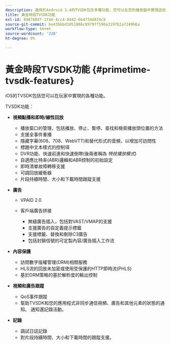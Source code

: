 ```yaml
---
description: 適用於Android 3.4的TVSDK包含多種功能，您可以在您的播放器中實現這些功能。
title: 黃金時段TVSDK功能
exl-id: 890768df-17a6-4cc4-8442-6b4734d819c9
source-git-commit: be43bbbd1051886c8979ff590a3197b2a7249b6a
workflow-type: tm+mt
source-wordcount: '228'
ht-degree: 0%

---
```


# 黃金時段TVSDK功能 {#primetime-tvsdk-features}

iOS的TVSDK包括您可以在玩家中實現的各種功能。

TVSDK功能：

* **視頻點播和即時/線性回放**

   * 播放窗口的管理，包括播放、停止、暫停、查找和檢索播放頭位置的方法
   * 支援全事件重播
   * 隱藏字幕(608、708、WebVTT)和替代形式的音頻，以增加可訪問性
   * 標題中文本樣式的控制項
   * DVR功能、快速前進和快速倒帶(後兩者稱為 *特技播放模式*)
   * 自適應比特率(ABR)邏輯和ABR控制的初始設定
   * 即時清單故障轉移支援
   * 可調回放緩衝器
   * 片段持續時間、大小和下載時間跟蹤支援

* **廣告**

   * VPAID 2.0
   * 客戶端廣告拼接

      * 無縫廣告插入，包括對VAST/VMAP的支援
      * 支援廣告的自定義提示標籤
      * 支援標籤、替換和刪除C3廣告
      * 包括封鎖信號的可定製內容/廣告插入工作流

* **內容保護**

   * 訪問數字版權管理(DRM)相關服務
   * HLS流的回放未加密或使用受保護的HTTP即時流(PHLS)
   * 基於DRM策略的基於解析度的輸出控制

* **視頻和廣告跟蹤**

   * QoS事件跟蹤
   * 幫助TVSDK和您的應用程式非同步通信視頻、廣告和其他元素的狀態的通知。 通知還記錄活動。

* **記錄**

   * 調試日誌記錄
   * 對片段持續時間、大小和下載時間的跟蹤支援。
